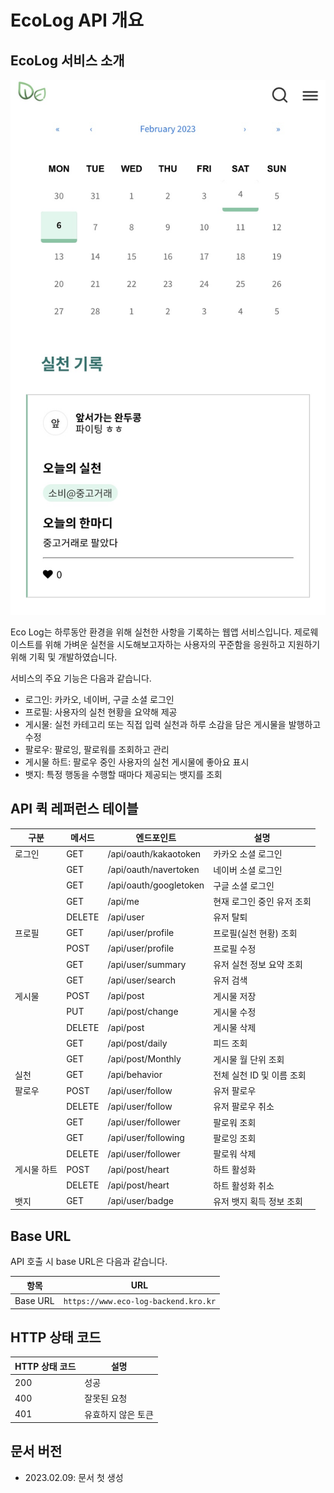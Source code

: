 # EcoLog API 개요

## EcoLog 서비스 소개

<img src=".gitbook/assets/IMG_9861.jpg" alt="" data-size="original">

Eco Log는 하루동안 환경을 위해 실천한 사항을 기록하는 웹앱 서비스입니다. 제로웨이스트를 위해 가벼운 실천을 시도해보고자하는 사용자의 꾸준함을 응원하고 지원하기 위해 기획 및 개발하였습니다.

서비스의 주요 기능은 다음과 같습니다.

* 로그인: 카카오, 네이버, 구글 소셜 로그인
* 프로필: 사용자의 실천 현황을 요약해 제공
* 게시물: 실천 카테고리 또는 직접 입력 실천과 하루 소감을 담은 게시물을 발행하고 수정
* 팔로우: 팔로잉, 팔로워를 조회하고 관리
* 게시물 하트: 팔로우 중인 사용자의 실천 게시물에 좋아요 표시
* 뱃지: 특정 행동을 수행할 때마다 제공되는 뱃지를 조회

## API 퀵 레퍼런스 테이블

| 구분     | 메서드    | 엔드포인트                  | 설명               |
| ------ | ------ | ---------------------- | ---------------- |
| 로그인    | GET    | /api/oauth/kakaotoken  | 카카오 소셜 로그인       |
|        | GET    | /api/oauth/navertoken  | 네이버 소셜 로그인       |
|        | GET    | /api/oauth/googletoken | 구글 소셜 로그인        |
|        | GET    | /api/me                | 현재 로그인 중인 유저 조회  |
|        | DELETE | /api/user              | 유저 탈퇴            |
| 프로필    | GET    | /api/user/profile      | 프로필(실천 현황) 조회    |
|        | POST   | /api/user/profile      | 프로필 수정           |
|        | GET    | /api/user/summary      | 유저 실천 정보 요약 조회   |
|        | GET    | /api/user/search       | 유저 검색            |
| 게시물    | POST   | /api/post              | 게시물 저장           |
|        | PUT    | /api/post/change       | 게시물 수정           |
|        | DELETE | /api/post              | 게시물 삭제           |
|        | GET    | /api/post/daily        | 피드 조회            |
|        | GET    | /api/post/Monthly      | 게시물 월 단위 조회      |
| 실천     | GET    | /api/behavior          | 전체 실천 ID 및 이름 조회 |
| 팔로우    | POST   | /api/user/follow       | 유저 팔로우           |
|        | DELETE | /api/user/follow       | 유저 팔로우 취소        |
|        | GET    | /api/user/follower     | 팔로워 조회           |
|        | GET    | /api/user/following    | 팔로잉 조회           |
|        | DELETE | /api/user/follower     | 팔로워 삭제           |
| 게시물 하트 | POST   | /api/post/heart        | 하트 활성화           |
|        | DELETE | /api/post/heart        | 하트 활성화 취소        |
| 뱃지     | GET    | /api/user/badge        | 유저 뱃지 획득 정보 조회   |

## Base URL

API 호출 시 base URL은 다음과 같습니다.

| 항목       | URL                                  |
| -------- | ------------------------------------ |
| Base URL | `https://www.eco-log-backend.kro.kr` |

## HTTP 상태 코드

| HTTP 상태 코드 | 설명         |
| ---------- | ---------- |
| 200        | 성공         |
| 400        | 잘못된 요청     |
| 401        | 유효하지 않은 토큰 |

## 문서 버전

* 2023.02.09: 문서 첫 생성

